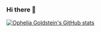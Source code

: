 ### Hi there 👋

<!--
**opheliagoldstein/opheliagoldstein** is a ✨ _special_ ✨ repository because its `README.md` (this file) appears on your GitHub profile.

Here are some ideas to get you started:

- 🔭 I’m currently working on ...
- 🌱 I’m currently learning ...
- 👯 I’m looking to collaborate on ...
- 🤔 I’m looking for help with ...
- 💬 Ask me about ...
- 📫 How to reach me: ...
- 😄 Pronouns: ...
- ⚡ Fun fact: ...
-->

[![Ophelia Goldstein's GitHub stats](https://github-readme-stats.vercel.app/api?username=opheliagoldstein&show=reviews,discussions_started,discussions_answered,prs_merged,prs_merged_percentage&include_all_commits=true&theme=neon&hide_border=true)](https://github.com/anuraghazra/github-readme-stats)

